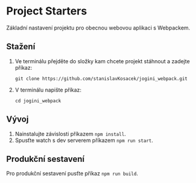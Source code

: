 # Project Starters

Základní nastavení projektu pro obecnou webovou aplikaci s Webpackem.

## Stažení

1. Ve terminálu přejděte do složky kam chcete projekt stáhnout a zadejte příkaz:

   `git clone https://github.com/stanislavKosacek/jogini_webpack.git`
1. V terminálu napište příkaz:

   `cd jogini_webpack`

## Vývoj

1. Nainstalujte závislosti příkazem `npm install`.
1. Spusťte watch s dev serverem příkazem `npm run start`.

## Produkční sestavení

Pro produkční sestavení pusťte příkaz `npm run build`.
